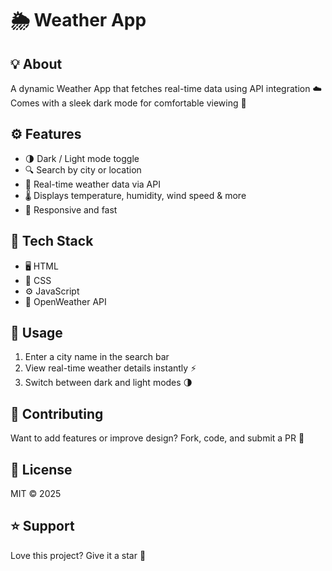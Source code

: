 # 🌦️ Weather App  

## 💡 About  
A dynamic Weather App that fetches real-time data using API integration ☁️  
Comes with a sleek dark mode for comfortable viewing 🌙  

## ⚙️ Features  
- 🌗 Dark / Light mode toggle  
- 🔍 Search by city or location  
- 📡 Real-time weather data via API  
- 🌡️ Displays temperature, humidity, wind speed & more  
- 💨 Responsive and fast  

## 🧰 Tech Stack  
- 🖥️ HTML  
- 🎨 CSS  
- ⚙️ JavaScript  
- 🔌 OpenWeather API  

## 🚀 Usage  
1. Enter a city name in the search bar  
2. View real-time weather details instantly ⚡  
3. Switch between dark and light modes 🌗  

## 🤝 Contributing  
Want to add features or improve design? Fork, code, and submit a PR 🚀  

## 📜 License  
MIT © 2025  

## ⭐ Support  
Love this project? Give it a star 🌟  
